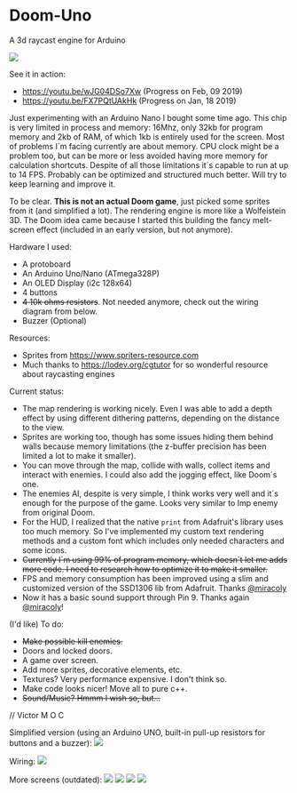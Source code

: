 # Doom-Uno
A 3d raycast engine for Arduino

![](/images/screen-1.jpg?raw=true)

See it in action:
- https://youtu.be/wJG04DSo7Xw (Progress on Feb, 09 2019)
- https://youtu.be/FX7PQtUAkHk (Progress on Jan, 18 2019)

Just experimenting with an Arduino Nano I bought some time ago. This chip is very limited in process and memory: 16Mhz, only 32kb for program memory and 2kb of RAM, of which 1kb is entirely used for the screen.
Most of problems I´m facing currently are about memory. CPU clock might be a problem too, but can be more or less avoided having more memory for calculation shortcuts.
Despite of all those limitations it´s capable to run at up to 14 FPS. Probably can be optimized and structured much better. Will try to keep learning and improve it.

To be clear. **This is not an actual Doom game**, just picked some sprites from it (and simplified a lot). The rendering engine is more like a Wolfeistein 3D. The Doom idea came because I started this building the fancy melt-screen effect (included in an early version, but not anymore).

Hardware I used:
- A protoboard
- An Arduino Uno/Nano (ATmega328P)
- An OLED Display (i2c 128x64)
- 4 buttons
- ~~4 10k ohms resistors~~. Not needed anymore, check out the wiring diagram from below.
- Buzzer (Optional)

Resources:
- Sprites from https://www.spriters-resource.com
- Much thanks to https://lodev.org/cgtutor for so wonderful resource about raycasting engines

Current status:
- The map rendering is working nicely. Even I was able to add a depth effect by using different dithering patterns, depending on the distance to the view.
- Sprites are working too, though has some issues hiding them behind walls because memory limitations (the z-buffer precision has been limited a lot to make it smaller).
- You can move through the map, collide with walls, collect items and interact with enemies. I could also add the jogging effect, like Doom´s one.
- The enemies AI, despite is very simple, I think works very well and it´s enough for the purpose of the game. Looks very similar to  Imp enemy from original Doom.
- For the HUD, I realized that the native `print` from Adafruit's library uses too much memory. So I've implemented my custom text rendering methods and a custom font which includes only needed characters and some icons.
- ~~Currently I´m using 99% of program memory, which doesn´t let me adds more code. I need to research how to optimize it to make it smaller.~~
- FPS and memory consumption has been improved using a slim and customized version of the SSD1306 lib from Adafruit. Thanks  [@miracoly](https://github.com/miracoli)
- Now it has a basic sound support through Pin 9. Thanks again [@miracoly](https://github.com/miracoli)!

(I'd like) To do:
- ~~Make possible kill enemies.~~
- Doors and locked doors.
- A game over screen.
- Add more sprites, decorative elements, etc.
- Textures? Very performance expensive. I don't think so.
- Make code looks nicer! Move all to pure c++.
- ~~Sound/Music? Hmmm I wish so, but...~~

// Victor M O C

Simplified version (using an Arduino UNO, built-in pull-up resistors for buttons and a buzzer):
![](/images/input-pull-up-version.jpg?raw=true)

Wiring:
![](/images/wiring.png?raw=true)

More screens (outdated):
![](/images/screen-4.jpg?raw=true)
![](/images/screen-5.jpg?raw=true)
![](/images/screen-6.jpg?raw=true)
![](/images/screen-7.jpg?raw=true)
